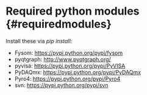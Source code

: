 Required python modules                     {#requiredmodules}
============
Install these via *pip install*:
* Fysom: https://pypi.python.org/pypi/fysom
* pyqtgraph: http://www.pyqtgraph.org/
* pyvisa: https://pypi.python.org/pypi/PyVISA
* PyDAQmx: https://pypi.python.org/pypi/PyDAQmx
* Pyro4: https://pypi.python.org/pypi/Pyro4
* svn: https://pypi.python.org/pypi/svn

